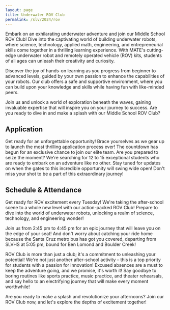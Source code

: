 ```yaml
---
layout: page
title: Underwater ROV Club
permalink: /slv/2024/rov
---
```

Embark on an exhilarating underwater adventure and join our Middle School ROV Club! Dive into the captivating world of building underwater robots, where science, technology, applied math, engineering, and entrepreneurial skills come together in a thrilling learning experience. With MATE's cutting-edge underwater robot and remotely operated vehicle (ROV) kits, students of all ages can unleash their creativity and curiosity.

Discover the joy of hands-on learning as you progress from beginner to advanced levels, guided by your own passion to enhance the capabilities of your robots. Our club offers a safe and supportive environment, where you can build upon your knowledge and skills while having fun with like-minded peers.

Join us and unlock a world of exploration beneath the waves, gaining invaluable expertise that will inspire you on your journey to success. Are you ready to dive in and make a splash with our Middle School ROV Club?

## Application

Get ready for an unforgettable opportunity! Brace yourselves as we gear up to launch the most thrilling application process ever! The countdown has begun for an exclusive chance to join our elite team. Are you prepared to seize the moment? We're searching for 12 to 15 exceptional students who are ready to embark on an adventure like no other. Stay tuned for updates on when the gates to this incredible opportunity will swing wide open! Don't miss your shot to be a part of this extraordinary journey!

## Schedule & Attendance

Get ready for ROV excitement every Tuesday! We're taking the after-school scene to a whole new level with our action-packed ROV Club! Prepare to dive into the world of underwater robots, unlocking a realm of science, technology, and engineering wonder!

Join us from 2:45 pm to 4:45 pm for an epic journey that will leave you on the edge of your seat! And don't worry about catching your ride home because the Santa Cruz metro bus has got you covered, departing from SLVHS at 5:05 pm, bound for Ben Lomond and Boulder Creek!

ROV Club is more than just a club; it's a commitment to unleashing your potential! We're not just another after-school activity – this is a top priority for students with a passion for innovation! Excused absences are a must to keep the adventure going, and we promise, it's worth it! Say goodbye to boring routines like sports practice, music practice, and theater rehearsals, and say hello to an electrifying journey that will make every moment worthwhile!

Are you ready to make a splash and revolutionize your afternoons? Join our ROV Club now, and let's explore the depths of excitement together!

